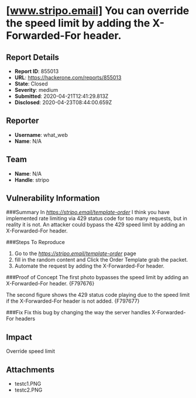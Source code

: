 # [www.stripo.email] You can override the speed limit by adding the X-Forwarded-For header.

## Report Details
- **Report ID**: 855013
- **URL**: https://hackerone.com/reports/855013
- **State**: Closed
- **Severity**: medium
- **Submitted**: 2020-04-21T12:41:29.813Z
- **Disclosed**: 2020-04-23T08:44:00.659Z

## Reporter
- **Username**: what_web
- **Name**: N/A

## Team
- **Name**: N/A
- **Handle**: stripo

## Vulnerability Information
###Summary
In *https://stripo.email/template-order* I think you have implemented rate limiting via 429 status code for too many requests, but in reality it is not. An attacker could bypass the 429 speed limit by adding an X-Forwarded-For header.

###Steps To Reproduce
1. Go to the *https://stripo.email/template-order* page
2. fill in the random content and Click the Order Template grab the packet.
3. Automate the request by adding the X-Forwarded-For header.

###Proof of Concept
The first photo bypasses the speed limit by adding an X-Forwarded-For header.
{F797676}

The second figure shows the 429 status code playing due to the speed limit if the X-Forwarded-For header is not added.
{F797677}

###Fix
Fix this bug by changing the way the server handles X-Forwarded-For headers

## Impact

Override speed limit

## Attachments
- testc1.PNG
- testc2.PNG
